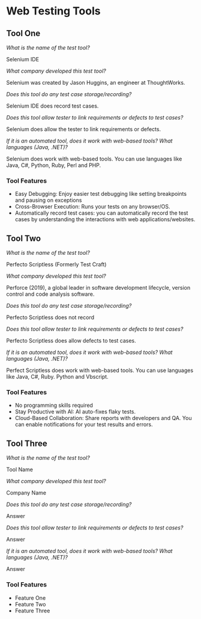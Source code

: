 # Web Testing Tools

## Tool One

_What is the name of the test tool?_ 

Selenium IDE

_What company developed this test tool?_ 

Selenium was created by Jason Huggins, an engineer at ThoughtWorks.

_Does this tool do any test case storage/recording?_ 

Selenium IDE does record test cases.

_Does this tool allow tester to link requirements or defects to test cases?_ 

Selenium does allow the tester to link requirements or defects.

_If it is an automated tool, does it work with web-based tools? What languages (Java, .NET)?_ 

Selenium does work with web-based tools. You can use languages like Java, C#, Python, Ruby, Perl and PHP.

### Tool Features
* Easy Debugging: Enjoy easier test debugging like setting breakpoints and pausing on exceptions
* Cross-Browser Execution: Runs your tests on any browser/OS.
* Automatically record test cases: you can automatically record the test cases by understanding the interactions with web applications/websites.

## Tool Two

_What is the name of the test tool?_ 

Perfecto Scriptless (Formerly Test Craft)

_What company developed this test tool?_ 

Perforce (2019), a global leader in software development lifecycle, version control and code analysis software. 

_Does this tool do any test case storage/recording?_ 

Perfecto Scriptless does not record

_Does this tool allow tester to link requirements or defects to test cases?_ 

Perfecto Scriptless does allow defects to test cases.

_If it is an automated tool, does it work with web-based tools? What languages (Java, .NET)?_ 

Perfect Scriptless does work with web-based tools. You can use languages like Java, C#, Ruby. Python and Vbscript.

### Tool Features
* No programming skills required
* Stay Productive with AI: AI auto-fixes flaky tests.
* Cloud-Based Collaboration: Share reports with developers and QA. You can enable notifications for your test results and errors.

## Tool Three

_What is the name of the test tool?_ 

Tool Name

_What company developed this test tool?_ 

Company Name

_Does this tool do any test case storage/recording?_ 

Answer

_Does this tool allow tester to link requirements or defects to test cases?_ 

Answer

_If it is an automated tool, does it work with web-based tools? What languages (Java, .NET)?_ 

Answer

### Tool Features
* Feature One
* Feature Two
* Feature Three
